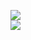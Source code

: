 [![](https://img.shields.io/badge/Made%20With-Github%20Spray-lightgrey.svg?style=for-the-badge&logo=github)](https://github.com/Annihil/github-spray#13693)  
[![](https://i.imgur.com/2DrTn0Z.gif)](https://github.com/Annihil/github-spray)